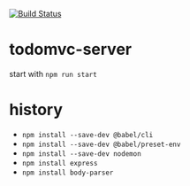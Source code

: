 [![Build Status](https://travis-ci.org/ibwgr/todomvc-server.svg?branch=master)](https://travis-ci.org/ibwgr/todomvc-server)

# todomvc-server

start with `npm run start`

# history
* `npm install --save-dev @babel/cli`
* `npm install --save-dev @babel/preset-env`
* `npm install --save-dev nodemon`
* `npm install express`
* `npm install body-parser`
